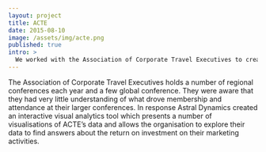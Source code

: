 ```yaml
---
layout: project
title: ACTE
date: 2015-08-10
image: /assets/img/acte.png
published: true
intro: >
  We worked with the Association of Corporate Travel Executives to create a visualisation tool for analysis of their conference data.
---
```


The Association of Corporate Travel Executives holds a number of regional conferences each year and a few global conference. They were aware that they had very little understanding of what drove membership and attendance at their larger conferences. In response Astral Dynamics created an interactive visual analytics tool which presents a number of visualisations of ACTE’s data and allows the organisation to explore their data to find answers about the return on investment on their marketing activities. 
